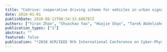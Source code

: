```yaml
---
title: "Codrive: cooperative driving scheme for vehicles in urban signalized intersections"
date: 2018-01-01
publishDate: 2020-08-13T08:54:33.680787Z
authors: ["Yiran Zhao", "Shuochao Yao", "Huajie Shao", "Tarek Abdelzaher"]
publication_types: ["1"]
abstract: ""
featured: false
publication: "*2018 ACM/IEEE 9th International Conference on Cyber-Physical Systems (ICCPS)*"
---
```


